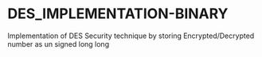 # DES_IMPLEMENTATION-BINARY
Implementation of DES Security technique by storing Encrypted/Decrypted number as un signed long long
